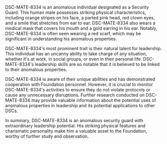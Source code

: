 DSC-MATE-8334 is an anomalous individual designated as a Security Guard. This human male possesses striking physical characteristics, including orange stripes on his face, a parted pink head, red clown eyes, and a smile that stretches from ear to ear. DSC-MATE-8334 also wears a medical mask that covers his mouth and a gold earring in his ear. Notably, DSC-MATE-8334 is often seen wearing a red scarf, which may be significant in understanding his anomalous properties.

DSC-MATE-8334's most prominent trait is their natural talent for leadership. This individual has an uncanny ability to take charge of any situation, whether it's at work, in social groups, or even in their personal life. DSC-MATE-8334's leadership skills are so notable that it is believed to be linked to their anomalous properties.

DSC-MATE-8334 is aware of their unique abilities and has demonstrated cooperation with Foundation personnel. However, it is crucial to monitor DSC-MATE-8334's activities to ensure they do not violate protocols or cause any unnecessary disruptions. Further research conducted on DSC-MATE-8334 may provide valuable information about the potential uses of anomalous properties in leadership and its potential applications to other DSCs.

In summary, DSC-MATE-8334 is an anomalous security guard with extraordinary leadership potential. His striking physical features and charismatic personality make him a valuable asset to the Foundation, worthy of further study and observation.
